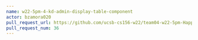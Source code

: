 ```yaml
---
name: w22-5pm-4-kd-admin-display-table-component
actor: bzamora020
pull_request_url: https://github.com/ucsb-cs156-w22/team04-w22-5pm-HappyCows/pull/36
pull_request_num: 36
---
```

